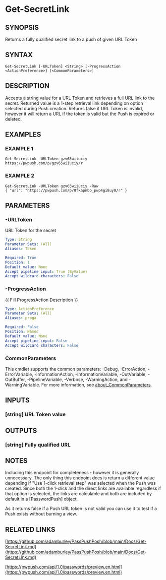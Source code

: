 # Get-SecretLink

## SYNOPSIS
Returns a fully qualified secret link to a push of given URL Token

## SYNTAX

```
Get-SecretLink [-URLToken] <String> [-ProgressAction <ActionPreference>] [<CommonParameters>]
```

## DESCRIPTION
Accepts a string value for a URL Token and retrieves a full URL link to the secret.
Returned value is a 1-step retrieval link depending on option selected during Push creation.
Returns false if URL Token is invalid, however it will return a URL if the token is valid
but the Push is expired or deleted.

## EXAMPLES

### EXAMPLE 1
```
Get-SecretLink -URLToken gzv65wiiuciy
https://pwpush.com/p/gzv65wiiuciy/r
```

### EXAMPLE 2
```
Get-SecretLink -URLToken gzv65wiiuciy -Raw
{ "url": "https://pwpush.com/p/0fkapnbo_pwp4gi8uy0/r" }
```

## PARAMETERS

### -URLToken
URL Token for the secret

```yaml
Type: String
Parameter Sets: (All)
Aliases: Token

Required: True
Position: 1
Default value: None
Accept pipeline input: True (ByValue)
Accept wildcard characters: False
```

### -ProgressAction
{{ Fill ProgressAction Description }}

```yaml
Type: ActionPreference
Parameter Sets: (All)
Aliases: proga

Required: False
Position: Named
Default value: None
Accept pipeline input: False
Accept wildcard characters: False
```

### CommonParameters
This cmdlet supports the common parameters: -Debug, -ErrorAction, -ErrorVariable, -InformationAction, -InformationVariable, -OutVariable, -OutBuffer, -PipelineVariable, -Verbose, -WarningAction, and -WarningVariable. For more information, see [about_CommonParameters](http://go.microsoft.com/fwlink/?LinkID=113216).

## INPUTS

### [string] URL Token value
## OUTPUTS

### [string] Fully qualified URL
## NOTES
Including this endpoint for completeness - however it is generally unnecessary.
The only thing this endpoint does is return a different value depending if "Use 1-click retrieval step"
was selected when the Push was created. 
Since both the 1-click and the direct links are available
regardless if that option is selected, the links are calculable and both are included by default in a
\[PasswordPush\] object.

As it returns false if a Push URL token is not valid you can use it to test if a Push exists without
burning a view.

## RELATED LINKS

[https://github.com/adamburley/PassPushPosh/blob/main/Docs/Get-SecretLink.md](https://github.com/adamburley/PassPushPosh/blob/main/Docs/Get-SecretLink.md)

[https://pwpush.com/api/1.0/passwords/preview.en.html](https://pwpush.com/api/1.0/passwords/preview.en.html)

